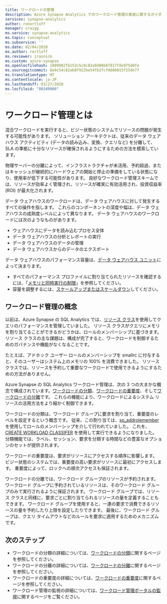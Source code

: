 ```yaml
---
title: ワークロードの管理
description: Azure Synapse Analytics でのワークロード管理の実装に関するガイダンス。
services: synapse-analytics
author: ronortloff
manager: craigg
ms.service: synapse-analytics
ms.topic: conceptual
ms.subservice: ''
ms.date: 02/04/2020
ms.author: rortloff
ms.reviewer: jrasnick
ms.custom: azure-synapse
ms.openlocfilehash: 1809902fb153c5c9c83a9d00b6f817fde975d0fe
ms.sourcegitcommit: 8a9c54c82ab8f922be54fb2fcfd880815f25de77
ms.translationtype: HT
ms.contentlocale: ja-JP
ms.lasthandoff: 03/27/2020
ms.locfileid: "80349908"
---
```

# <a name="what-is-workload-management"></a>ワークロード管理とは

混合ワークロードを実行すると、ビジー状態のシステムでリソースの問題が発生する可能性があります。  ソリューション アーキテクトは、従来のデータ ウェアハウス アクティビティ (データの読み込み、変換、クエリなど) を分離して、SLA の準拠に十分なリソースが確保されるようにするための方法を模索しています。  

物理サーバーの分離によって、インフラストラクチャが未活用、予約超過、またはキャッシュが継続的にハードウェアの開始と停止の準備をしている状態になり、使用率が低下する可能性があります。  良好なワークロード管理スキームでは、リソースが効率よく管理され、リソースが確実に有効活用され、投資収益率 (ROI) が最大化されます。

データ ウェアハウスのワークロードは、データ ウェアハウスに対して発生するすべての操作を指します。 これらのコンポーネントの深度や幅は、データ ウェアハウスの成熟度レベルによって異なります。  データ ウェアハウスのワークロードには次のようなものがあります。 
- ウェアハウスにデータを読み込むプロセス全体 
- データ ウェアハウスの分析とレポートの実行
- データ ウェアハウスのデータの管理 
- データ ウェアハウスからのデータのエクスポート

データ ウェアハウスのパフォーマンス容量は、[データ ウェアハウス ユニット](what-is-a-data-warehouse-unit-dwu-cdwu.md)によって決まります。
- すべてのパフォーマンス プロファイルに割り当てられたリソースを確認するには、「[メモリと同時実行の制限](memory-concurrency-limits.md)」を参照してください。
- 容量を調整するには、[スケールアップまたはスケールダウン](quickstart-scale-compute-portal.md)してください。


## <a name="workload-management-concepts"></a>ワークロード管理の概念
以前は、Azure Synapse の SQL Analytics では、[リソース クラス](resource-classes-for-workload-management.md)を使用してクエリのパフォーマンスを管理していました。  リソース クラスがクエリにメモリを割り当てることができるかどうかは、ロールのメンバーシップに基づきます。  リソース クラスの主な課題は、構成が完了すると、ワークロードを制御するためのガバナンスや機能がなくなることです。  

たとえば、アドホック ユーザー ロールのメンバーシップを smallrc に付与すると、そのユーザーはシステム上のメモリの 100% を消費できました。  リソース クラスでは、リソースを予約して重要なワークロードで使用できるようにするための方法がありません。

Azure Synapse の SQL Analytics ワークロード管理は、次の 3 つの大まかな概念で構成されています。[ワークロードの分類](sql-data-warehouse-workload-classification.md)、[ワークロードの重要度](sql-data-warehouse-workload-importance.md)、そして[ワークロードの分離](sql-data-warehouse-workload-isolation.md)です。  これらの機能により、ワークロードによるシステム リソースの活用方法をより細かく制御できます。

ワークロードの分類は、ワークロード グループに要求を割り当て、重要度のレベルを設定するという概念です。  従来、この割り当ては、[sp_addrolemember](https://docs.microsoft.com/azure/sql-data-warehouse/resource-classes-for-workload-management#change-a-users-resource-class) を使用してロールのメンバーシップを介して行われていました。  これを、[CREATE WORKLOAD CLASSIFER](https://docs.microsoft.com/sql/t-sql/statements/create-workload-classifier-transact-sql) を使用して実行できるようになりました。  分類機能では、ラベル、セッション、要求を分類する時間などの豊富なオプションのセットが提供されます。

ワークロードの重要度は、要求がリソースにアクセスする順序に影響します。  ビジー状態のシステムでは、重要度の高い要求がリソースに最初にアクセスします。  重要度によって、ロックへの順次アクセスも保証されます。 

ワークロードの分離では、ワークロード グループのリソースが予約されます。  ワークロード グループに予約されているリソースは、そのワークロード グループのみで実行されるように保証されます。  ワークロード グループでは、リソース クラスと同様に、要求ごとに割り当てられるリソースの量を定義することもできます。  ワークロード グループを使用すると、一連の要求で消費できるリソースの量を予約したり上限を設定したりできます。  最後に、ワークロード グループは、クエリ タイムアウトなどのルールを要求に適用するためのメカニズムです。  


## <a name="next-steps"></a>次のステップ

- ワークロードの分類の詳細については、[ワークロードの分類](sql-data-warehouse-workload-classification.md)に関するページを参照してください。  
- ワークロードの分離の詳細については、[ワークロードの分離](sql-data-warehouse-workload-isolation.md)に関するページを参照してください。  
- ワークロードの重要度の詳細については、[ワークロードの重要度](sql-data-warehouse-workload-importance.md)に関するページを参照してください。  
- ワークロード管理の監視の詳細については、[ワークロード管理ポータルの監視](sql-data-warehouse-workload-management-portal-monitor.md)に関するページをご覧ください。  
